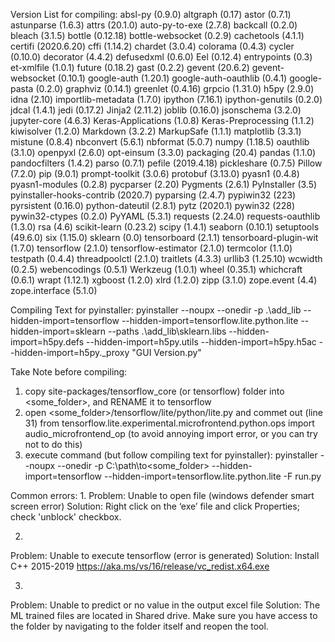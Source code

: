 Version List for compiling:
absl-py (0.9.0)
altgraph (0.17)
astor (0.7.1)
astunparse (1.6.3)
attrs (20.1.0)
auto-py-to-exe (2.7.8)
backcall (0.2.0)
bleach (3.1.5)
bottle (0.12.18)
bottle-websocket (0.2.9)
cachetools (4.1.1)
certifi (2020.6.20)
cffi (1.14.2)
chardet (3.0.4)
colorama (0.4.3)
cycler (0.10.0)
decorator (4.4.2)
defusedxml (0.6.0)
Eel (0.12.4)
entrypoints (0.3)
et-xmlfile (1.0.1)
future (0.18.2)
gast (0.2.2)
gevent (20.6.2)
gevent-websocket (0.10.1)
google-auth (1.20.1)
google-auth-oauthlib (0.4.1)
google-pasta (0.2.0)
graphviz (0.14.1)
greenlet (0.4.16)
grpcio (1.31.0)
h5py (2.9.0)
idna (2.10)
importlib-metadata (1.7.0)
ipython (7.16.1)
ipython-genutils (0.2.0)
jdcal (1.4.1)
jedi (0.17.2)
Jinja2 (2.11.2)
joblib (0.16.0)
jsonschema (3.2.0)
jupyter-core (4.6.3)
Keras-Applications (1.0.8)
Keras-Preprocessing (1.1.2)
kiwisolver (1.2.0)
Markdown (3.2.2)
MarkupSafe (1.1.1)
matplotlib (3.3.1)
mistune (0.8.4)
nbconvert (5.6.1)
nbformat (5.0.7)
numpy (1.18.5)
oauthlib (3.1.0)
openpyxl (2.6.0)
opt-einsum (3.3.0)
packaging (20.4)
pandas (1.1.0)
pandocfilters (1.4.2)
parso (0.7.1)
pefile (2019.4.18)
pickleshare (0.7.5)
Pillow (7.2.0)
pip (9.0.1)
prompt-toolkit (3.0.6)
protobuf (3.13.0)
pyasn1 (0.4.8)
pyasn1-modules (0.2.8)
pycparser (2.20)
Pygments (2.6.1)
PyInstaller (3.5)
pyinstaller-hooks-contrib (2020.7)
pyparsing (2.4.7)
pypiwin32 (223)
pyrsistent (0.16.0)
python-dateutil (2.8.1)
pytz (2020.1)
pywin32 (228)
pywin32-ctypes (0.2.0)
PyYAML (5.3.1)
requests (2.24.0)
requests-oauthlib (1.3.0)
rsa (4.6)
scikit-learn (0.23.2)
scipy (1.4.1)
seaborn (0.10.1)
setuptools (49.6.0)
six (1.15.0)
sklearn (0.0)
tensorboard (2.1.1)
tensorboard-plugin-wit (1.7.0)
tensorflow (2.1.0)
tensorflow-estimator (2.1.0)
termcolor (1.1.0)
testpath (0.4.4)
threadpoolctl (2.1.0)
traitlets (4.3.3)
urllib3 (1.25.10)
wcwidth (0.2.5)
webencodings (0.5.1)
Werkzeug (1.0.1)
wheel (0.35.1)
whichcraft (0.6.1)
wrapt (1.12.1)
xgboost (1.2.0)
xlrd (1.2.0)
zipp (3.1.0)
zope.event (4.4)
zope.interface (5.1.0)

Compiling Text for pyinstaller:
pyinstaller --noupx --onedir -p .\add_lib --hidden-import=tensorflow --hidden-import=tensorflow.lite.python.lite --hidden-import=sklearn --paths .\add_lib\sklearn\.libs --hidden-import=h5py.defs --hidden-import=h5py.utils --hidden-import=h5py.h5ac --hidden-import=h5py._proxy "GUI Version.py"

Take Note before compiling:
1. copy site-packages/tensorflow_core (or tensorflow) folder into <some_folder>, and RENAME it to tensorflow
2. open <some_folder>/tensorflow/lite/python/lite.py and commet out (line 31)
   from tensorflow.lite.experimental.microfrontend.python.ops import audio_microfrontend_op
   (to avoid annoying import error, or you can try not to do this)
3. execute command (but follow compiling text for pyinstaller):
pyinstaller --noupx --onedir -p C:\path\to<some_folder> --hidden-import=tensorflow --hidden-import=tensorflow.lite.python.lite -F run.py

Common errors:
1. 
Problem: Unable to open file (windows defender smart screen error)
Solution: Right click on the ‘exe’ file and click Properties; check 'unblock' checkbox.

2.
Problem: Unable to execute tensorflow (error is generated)
Solution: Install C++ 2015-2019 <https://aka.ms/vs/16/release/vc_redist.x64.exe>

3. 
Problem: Unable to predict or no value in the output excel file
Solution: The ML trained files are located in Shared drive. Make sure you have access to the folder by navigating to
the folder itself and reopen the tool.
